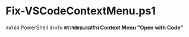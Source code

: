 # Fix-VSCodeContextMenu.ps1
สคริปต์ PowerShell สำหรับ **ตรวจสอบและสร้าง Context Menu "Open with Code"** 
